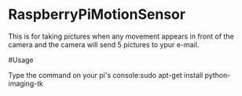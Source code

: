 # RaspberryPiMotionSensor

This is for taking pictures when any movement appears in front of the camera and the camera will send 5 pictures to ypur e-mail.

#Usage

Type the command on your pi's console:sudo apt-get install python-imaging-tk




